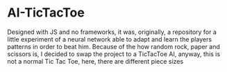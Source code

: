 # AI-TicTacToe
Designed with JS and no frameworks, it was, originally, a repository for a little experiment of a neural network able to adapt and learn the players patterns in order to beat him. 
Because of the how random rock, paper and scissors is, I decided to swap the project to a TicTacToe AI, anyway, this is not a normal Tic Tac Toe, here, there are different piece sizes

